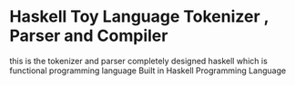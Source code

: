 # Haskell Toy Language Tokenizer , Parser and Compiler
 this is the tokenizer and parser completely designed haskell which is functional programming language
 Built in Haskell Programming Language
 
